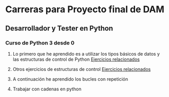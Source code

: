 # **Carreras para Proyecto final de DAM**

## Desarrollador y Tester en Python

### Curso de Python 3 desde 0

1. Lo primero que he aprendido es a utilizar los tipos básicos de datos y las estructuras de control de Python
[Ejercicios relacionados](https://github.com/RusselWolf23/Carreras_Python/tree/master/Desarrollador%20y%20tester%20en%20Python/Ejercicios)

2. Otros ejercicios de estructuras de control
[Ejercicios relacionados](https://github.com/RusselWolf23/Carreras_Python/tree/master/Desarrollador%20y%20tester%20en%20Python/Ejercicios%20Estructuras%20alternativas)

3. A continuación he aprendido los bucles con repetición

4. Trabajar con cadenas en python
   
 
   
